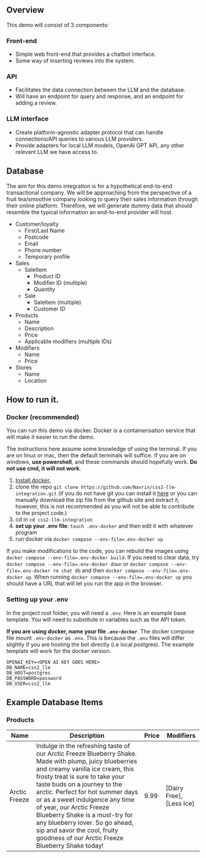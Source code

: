 
## Overview

This demo will consist of 3 components:

### Front-end

- Simple web front-end that provides a chatbot interface.
- Some way of inserting reviews into the system.

### API

- Facilitates the data connection between the LLM and the database.
- Will have an endpoint for query and response, and an endpoint for adding a review.

### LLM interface

- Create platform-agnostic adapter protocol that can handle connections/API queries to various LLM providers.
- Provide adapters for local LLM models, OpenAI GPT API, any other relevant LLM we have access to.

## Database

The aim for this demo integration is for a hypothetical end-to-end transactional company. We will be approaching from the perspective of a fruit tea/smoothie company looking to query their sales information through their online platform.
Therefore, we will generate dummy data that should resemble the typical information an end-to-end provider will host.

- Customer/loyalty
  - First/Last Name
  - Postcode
  - Email
  - Phone number
  - Temporary profile
- Sales
  - SaleItem
    - Product ID
    - Modifier ID (multiple)
    - Quantity
  - Sale
    - SaleItem (multiple)
    - Customer ID
- Products
  - Name
  - Description
  - Price
  - Applicable modifiers (multiple IDs)
- Modifiers
  - Name
  - Price
- Stores
  - Name
  - Location

## How to run it.
### Docker (recommended)
You can run this demo via docker. Docker is a containerisation service that will make it easier to run the demo.

The instructions here assume some knowledge of using the terminal. If you are on linux or mac, then the default terminals will suffice. If you are on windows, __use powershell__, and these commands should hopefully work. **Do not use cmd, it will not work**. 
1. [Install docker.](https://docs.docker.com/engine/install/)
2. clone the repo `git clone https://github.com/Navrin/css2-llm-integration.git` (if you do not have git you can install it [here](https://git-scm.com/downloads) or you can manually download the zip file from the github site and extract it, however, this is not recommended as you will not be able to contribute to the project code.)
3. cd in `cd css2-llm-integration`
4. __set up your .env file__: `touch .env-docker` and then edit it with whatever program
5. run docker via `docker compose --env-file=.env-docker up`

If you make modifications to the code, you can rebuild the images using `docker compose --env-file=.env-docker build`. If you need to clear data, try `docker compose --env-file=.env-docker down` or `docker compose --env-file=.env-docker rm chat db` and then `docker compose --env-file=.env-docker up`.
When running `docker compose --env-file=.env-docker up` you should have a URL that will let you run the app in the browser. 

### Setting up your .env
In the project root folder, you will need a `.env`. Here is an example base template. You will need to substitute in variables such as the API token.

__If you are using docker, name your file `.env-docker`__. The docker compose file mount `.env-docker` as `.env`. This is because the `.env` files will differ slightly if you are hosting the bot directly (i.e local postgres). The example template will work for the docker version.
```
OPENAI_KEY=<OPEN AI KEY GOES HERE>
DB_NAME=css2_llm
DB_HOST=postgres
DB_PASSWORD=password
DB_USER=css2_llm
```
## Example Database Items

### Products

| Name          | Description                                                                                                                                                                                                                                                                                                                                                                                                                                                           | Price | Modifiers                |
| ------------- | --------------------------------------------------------------------------------------------------------------------------------------------------------------------------------------------------------------------------------------------------------------------------------------------------------------------------------------------------------------------------------------------------------------------------------------------------------------------- | ----- | ------------------------ |
| Arctic Freeze | Indulge in the refreshing taste of our Arctic Freeze Blueberry Shake. Made with plump, juicy blueberries and creamy vanilla ice cream, this frosty treat is sure to take your taste buds on a journey to the arctic. Perfect for hot summer days or as a sweet indulgence any time of year, our Arctic Freeze Blueberry Shake is a must-try for any blueberry lover. So go ahead, sip and savor the cool, fruity goodness of our Arctic Freeze Blueberry Shake today! | 9.99  | [Dairy Free], [Less Ice] |


